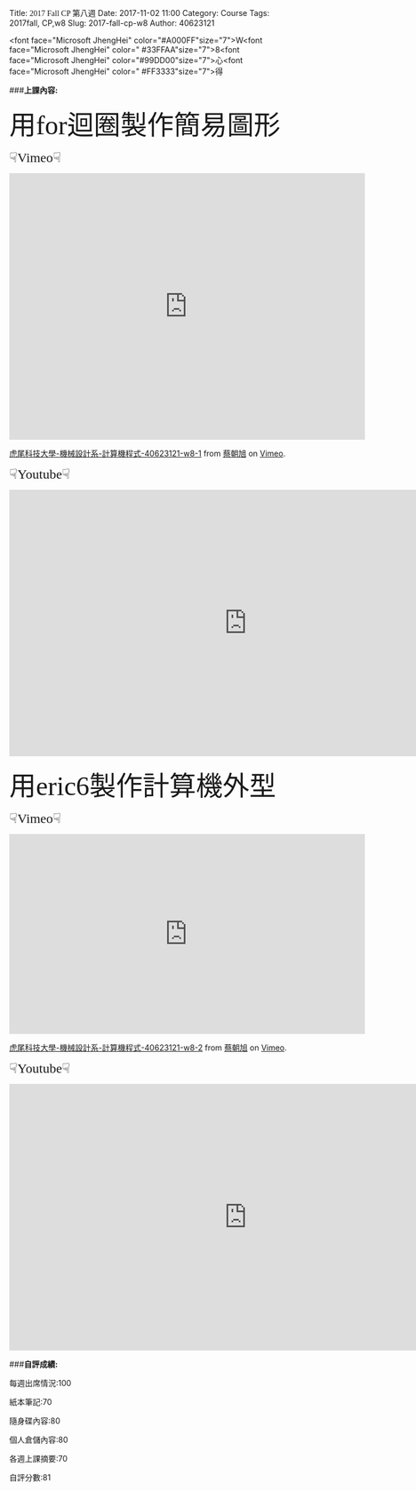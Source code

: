 Title: <span style="font-family:cursive;">2017 Fall CP 第八週</span>
Date: 2017-11-02 11:00
Category: Course
Tags: 2017fall, CP,w8
Slug: 2017-fall-cp-w8
Author: 40623121


<font face="Microsoft JhengHei" color="#A000FF"size="7">W</font><font face="Microsoft JhengHei" color="	#33FFAA"size="7">8</font><font face="Microsoft JhengHei" color="#99DD00"size="7">心</font><font face="Microsoft JhengHei" color="	#FF3333"size="7">得</font>

<!-- PELICAN_END_SUMMARY -->

###<b>上課內容:</b>

<font size="7" face=Comic Sans MS>用for迴圈製作簡易圖形</font>

<font size="5" face=Comic Sans MS>☟Vimeo☟</font>

<iframe src="https://player.vimeo.com/video/241385739" width="640" height="480" frameborder="0" webkitallowfullscreen mozallowfullscreen allowfullscreen></iframe>
<p><a href="https://vimeo.com/241385739">虎尾科技大學-機械設計系-計算機程式-40623121-w8-1</a> from <a href="https://vimeo.com/user73299730">蔡朝旭</a> on <a href="https://vimeo.com">Vimeo</a>.</p>

<font size="5" face=Comic Sans MS>☟Youtube☟</font>

<iframe width="854" height="480" src="https://www.youtube.com/embed/ftRlGL8MFVI" frameborder="0" gesture="media" allowfullscreen></iframe>

<font size="7" face=Comic Sans MS>用eric6製作計算機外型</font>

<font size="5" face=Comic Sans MS>☟Vimeo☟</font>

<iframe src="https://player.vimeo.com/video/241386994" width="640" height="360" frameborder="0" webkitallowfullscreen mozallowfullscreen allowfullscreen></iframe>
<p><a href="https://vimeo.com/241386994">虎尾科技大學-機械設計系-計算機程式-40623121-w8-2</a> from <a href="https://vimeo.com/user73299730">蔡朝旭</a> on <a href="https://vimeo.com">Vimeo</a>.</p>

<font size="5" face=Comic Sans MS>☟Youtube☟</font>

 <iframe width="854" height="480" src="https://www.youtube.com/embed/Gu5l3IACeYk" frameborder="0" gesture="media" allowfullscreen></iframe>
 
 ###<b>自評成績:</b>
 
 每週出席情況:100

紙本筆記:70

隨身碟內容:80

個人倉儲內容:80

各週上課摘要:70

自評分數:81
